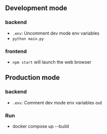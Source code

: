 ## Development mode

### backend

- `.env`: Uncomment dev mode env variables
- `python main.py`

### frontend

- `npm start` will launch the web browser

## Production mode

### backend

- `.env`: Comment dev mode env variables out

### Run

- docker compose up --build

